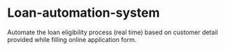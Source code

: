# Loan-automation-system
Automate the loan eligibility process (real time) based on customer detail provided while filling online application form.  
